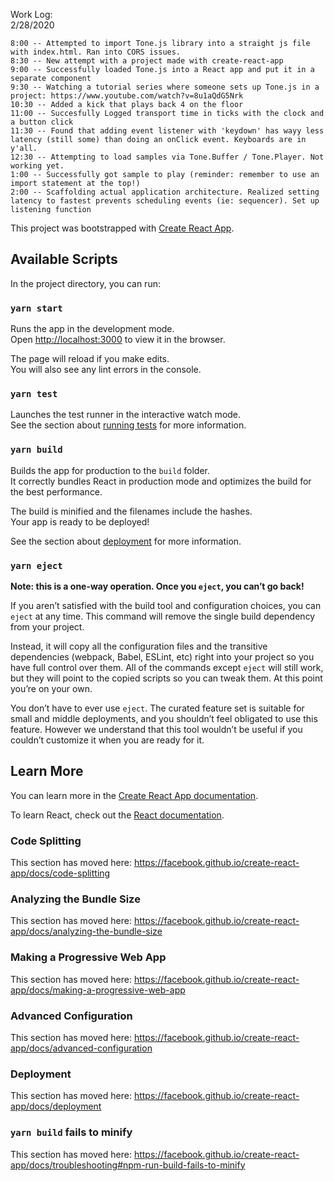 Work Log:   
2/28/2020  

    8:00 -- Attempted to import Tone.js library into a straight js file with index.html. Ran into CORS issues.  
    8:30 -- New attempt with a project made with create-react-app  
    9:00 -- Successfully loaded Tone.js into a React app and put it in a separate component  
    9:30 -- Watching a tutorial series where someone sets up Tone.js in a project: https://www.youtube.com/watch?v=8u1aQdG5Nrk  
    10:30 -- Added a kick that plays back 4 on the floor  
    11:00 -- Succesfully Logged transport time in ticks with the clock and a button click  
    11:30 -- Found that adding event listener with 'keydown' has wayy less latency (still some) than doing an onClick event. Keyboards are in y'all.  
    12:30 -- Attempting to load samples via Tone.Buffer / Tone.Player. Not working yet.  
    1:00 -- Successfully got sample to play (reminder: remember to use an import statement at the top!)  
    2:00 -- Scaffolding actual application architecture. Realized setting latency to fastest prevents scheduling events (ie: sequencer). Set up listening function


This project was bootstrapped with [Create React App](https://github.com/facebook/create-react-app).

## Available Scripts

In the project directory, you can run:

### `yarn start`

Runs the app in the development mode.<br />
Open [http://localhost:3000](http://localhost:3000) to view it in the browser.

The page will reload if you make edits.<br />
You will also see any lint errors in the console.

### `yarn test`

Launches the test runner in the interactive watch mode.<br />
See the section about [running tests](https://facebook.github.io/create-react-app/docs/running-tests) for more information.

### `yarn build`

Builds the app for production to the `build` folder.<br />
It correctly bundles React in production mode and optimizes the build for the best performance.

The build is minified and the filenames include the hashes.<br />
Your app is ready to be deployed!

See the section about [deployment](https://facebook.github.io/create-react-app/docs/deployment) for more information.

### `yarn eject`

**Note: this is a one-way operation. Once you `eject`, you can’t go back!**

If you aren’t satisfied with the build tool and configuration choices, you can `eject` at any time. This command will remove the single build dependency from your project.

Instead, it will copy all the configuration files and the transitive dependencies (webpack, Babel, ESLint, etc) right into your project so you have full control over them. All of the commands except `eject` will still work, but they will point to the copied scripts so you can tweak them. At this point you’re on your own.

You don’t have to ever use `eject`. The curated feature set is suitable for small and middle deployments, and you shouldn’t feel obligated to use this feature. However we understand that this tool wouldn’t be useful if you couldn’t customize it when you are ready for it.

## Learn More

You can learn more in the [Create React App documentation](https://facebook.github.io/create-react-app/docs/getting-started).

To learn React, check out the [React documentation](https://reactjs.org/).

### Code Splitting

This section has moved here: https://facebook.github.io/create-react-app/docs/code-splitting

### Analyzing the Bundle Size

This section has moved here: https://facebook.github.io/create-react-app/docs/analyzing-the-bundle-size

### Making a Progressive Web App

This section has moved here: https://facebook.github.io/create-react-app/docs/making-a-progressive-web-app

### Advanced Configuration

This section has moved here: https://facebook.github.io/create-react-app/docs/advanced-configuration

### Deployment

This section has moved here: https://facebook.github.io/create-react-app/docs/deployment

### `yarn build` fails to minify

This section has moved here: https://facebook.github.io/create-react-app/docs/troubleshooting#npm-run-build-fails-to-minify 
